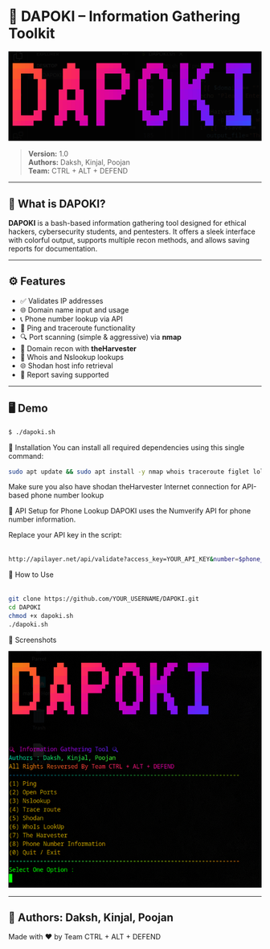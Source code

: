 # 🔎 DAPOKI – Information Gathering Toolkit

![image alt](https://github.com/Dax9425/DAPOKI/blob/4518a07ff3b713bc5df4a0bf645e6773f8356cab/DAPOKI%20(2).png)

> **Version:** 1.0  
> **Authors:** Daksh, Kinjal, Poojan  
> **Team:** CTRL + ALT + DEFEND

---

## 📌 What is DAPOKI?

**DAPOKI** is a bash-based information gathering tool designed for ethical hackers, cybersecurity students, and pentesters. It offers a sleek interface with colorful output, supports multiple recon methods, and allows saving reports for documentation.

---

## ⚙️ Features

- ✅ Validates IP addresses
- 🌐 Domain name input and usage
- 📞 Phone number lookup via API
- 📡 Ping and traceroute functionality
- 🔍 Port scanning (simple & aggressive) via **nmap**
- 🧠 Domain recon with **theHarvester**
- 📁 Whois and Nslookup lookups
- 🌐 Shodan host info retrieval
- 📝 Report saving supported

---

## 🖥️ Demo

```bash
$ ./dapoki.sh
```

🚀 Installation
You can install all required dependencies using this single command:

```bash
sudo apt update && sudo apt install -y nmap whois traceroute figlet lolcat curl
```
Make sure you also have
shodan
theHarvester
Internet connection for API-based phone number lookup

🔐 API Setup for Phone Lookup
DAPOKI uses the Numverify API for phone number information.

Replace your API key in the script:

```bash

http://apilayer.net/api/validate?access_key=YOUR_API_KEY&number=$phone_number
```
📂 How to Use
```bash

git clone https://github.com/YOUR_USERNAME/DAPOKI.git
cd DAPOKI
chmod +x dapoki.sh
./dapoki.sh
```
📸 Screenshots

![image alt](https://github.com/Dax9425/DAPOKI/blob/587a5ed1fc0377522986c4d0bf5d7680b6b629dd/DAPOKI(1).png)

---
📄 Authors: 
  Daksh, Kinjal, Poojan
---
Made with ❤️ by Team CTRL + ALT + DEFEND
